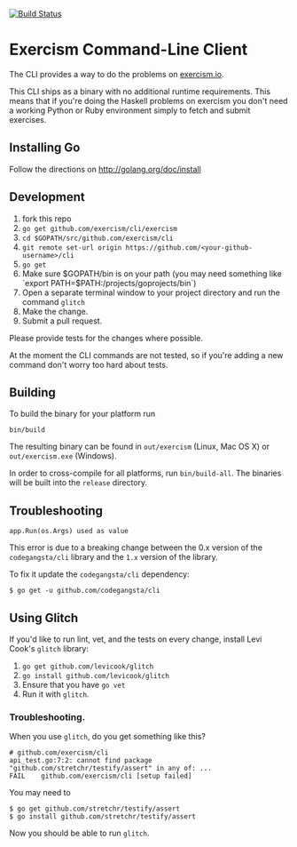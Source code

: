 [![Build Status](https://travis-ci.org/exercism/cli.png?branch=master)](https://travis-ci.org/exercism/cli)

# Exercism Command-Line Client

The CLI provides a way to do the problems on
[exercism.io](http://exercism.io).

This CLI ships as a binary with no additional runtime requirements. This means
that if you're doing the Haskell problems on exercism you don't need a working
Python or Ruby environment simply to fetch and submit exercises.

## Installing Go

Follow the directions on http://golang.org/doc/install

## Development

1. fork this repo
1. `go get github.com/exercism/cli/exercism`
1. `cd $GOPATH/src/github.com/exercism/cli`
1. `git remote set-url origin https://github.com/<your-github-username>/cli`
1. `go get`
1. Make sure $GOPATH/bin is on your path (you may need something like `export PATH=$PATH:/projects/goprojects/bin`)
1. Open a separate terminal window to your project directory and run the command `glitch`
1. Make the change.
1. Submit a pull request.

Please provide tests for the changes where possible.

At the moment the CLI commands are not tested, so if you're adding a new
command don't worry too hard about tests.

## Building

To build the binary for your platform run

```
bin/build
```

The resulting binary can be found in `out/exercism` (Linux, Mac OS X) or `out/exercism.exe` (Windows).

In order to cross-compile for all platforms, run `bin/build-all`. The binaries
will be built into the `release` directory.

## Troubleshooting

```plain
app.Run(os.Args) used as value
```

This error is due to a breaking change between the 0.x version of the `codegangsta/cli` library and the `1.x` version of the library.

To fix it update the `codegangsta/cli` dependency:

```plain
$ go get -u github.com/codegangsta/cli
```

## Using Glitch

If you'd like to run lint, vet, and the tests on every change, install Levi Cook's `glitch` library:

1. `go get github.com/levicook/glitch`
1. `go install github.com/levicook/glitch`
1. Ensure that you have `go vet`
1. Run it with `glitch`.

### Troubleshooting.

When you use `glitch`, do you get something like this?

```shell
# github.com/exercism/cli
api_test.go:7:2: cannot find package "github.com/stretchr/testify/assert" in any of: ...
FAIL	github.com/exercism/cli [setup failed]
```

You may need to

```shell
$ go get github.com/stretchr/testify/assert
$ go install github.com/stretchr/testify/assert
```

Now you should be able to run `glitch`.
